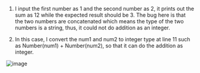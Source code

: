 1. I input the first number as 1 and the second number as 2, it prints out the sum as 12 while the expected result should be 3. The bug here is that the two numbers are concatenated which means the type of the two numbers is a string, thus, it could not do addition as an integer.

2. In this case, I convert the num1 and num2 to integer type at line 11 such as Number(num1) + Number(num2), so that it can do the addition as integer.

![image](fix.png)
